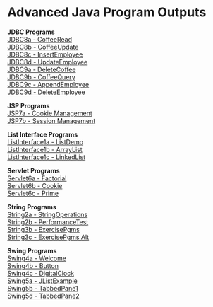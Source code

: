 # Advanced Java Program Outputs

**JDBC Programs**  
[JDBC8a - CoffeeRead]()  
[JDBC8b - CoffeeUpdate]()  
[JDBC8c - InsertEmployee]()  
[JDBC8d - UpdateEmployee]()  
[JDBC9a - DeleteCoffee]()  
[JDBC9b - CoffeeQuery]()  
[JDBC9c - AppendEmployee]()  
[JDBC9d - DeleteEmployee]()  

**JSP Programs**  
[JSP7a - Cookie Management]()  
[JSP7b - Session Management]()  

**List Interface Programs**  
[ListInterface1a - ListDemo]()  
[ListInterface1b - ArrayList]()  
[ListInterface1c - LinkedList]()  

**Servlet Programs**  
[Servlet6a - Factorial]()  
[Servlet6b - Cookie]()  
[Servlet6c - Prime]()  

**String Programs**  
[String2a - StringOperations]()  
[String2b - PerformanceTest]()  
[String3b - ExercisePgms]()  
[String3c - ExercisePgms Alt]()  

**Swing Programs**  
[Swing4a - Welcome]()  
[Swing4b - Button]()  
[Swing4c - DigitalClock]()  
[Swing5a - JListExample]()  
[Swing5b - TabbedPane1]()  
[Swing5d - TabbedPane2]()  
